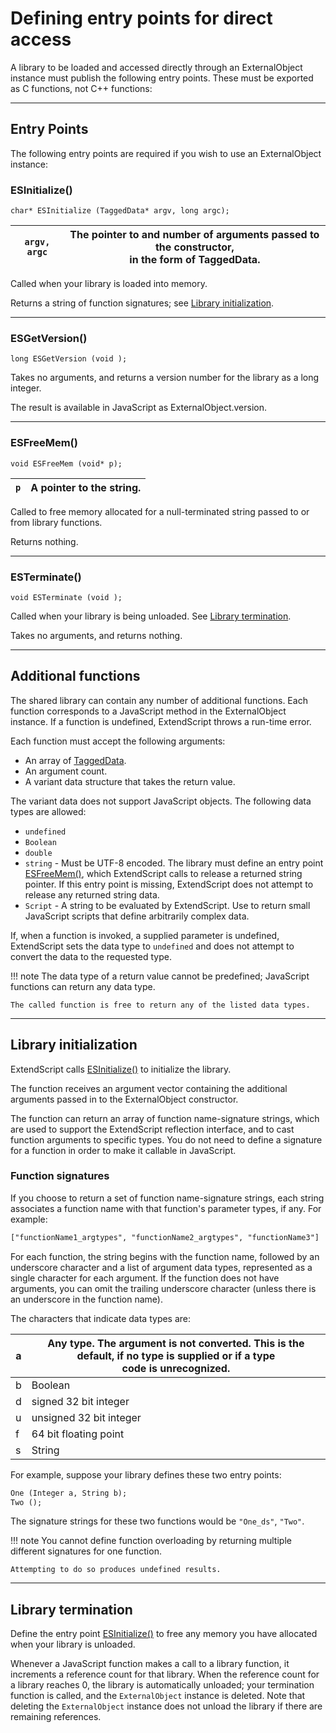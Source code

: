 # Defining entry points for direct access

A library to be loaded and accessed directly through an ExternalObject instance must publish the following entry points. These must be exported as C functions, not C++ functions:

---

## Entry Points

The following entry points are required if you wish to use an ExternalObject instance:

### ESInitialize()

`char* ESInitialize (TaggedData* argv, long argc);`

| `argv, argc`   | The pointer to and number of arguments passed to the constructor,<br/>in the form of TaggedData.   |
|----------------|----------------------------------------------------------------------------------------------------|

Called when your library is loaded into memory.

Returns a string of function signatures; see [Library initialization](#library-initialization).

---

### ESGetVersion()

`long ESGetVersion (void );`

Takes no arguments, and returns a version number for the library as a long integer.

The result is available in JavaScript as ExternalObject.version.

---

### ESFreeMem()

`void ESFreeMem (void* p);`

| `p`   | A pointer to the string.   |
|-------|----------------------------|

Called to free memory allocated for a null-terminated string passed to or from library functions.

Returns nothing.

---

### ESTerminate()

`void ESTerminate (void );`

Called when your library is being unloaded. See [Library termination](#library-termination).

Takes no arguments, and returns nothing.

---

## Additional functions

The shared library can contain any number of additional functions. Each function corresponds to a JavaScript method in the ExternalObject instance. If a function is undefined, ExtendScript throws a run-time error.

Each function must accept the following arguments:

- An array of [TaggedData](defining-entry-points-for-indirect-access.md#taggeddata).
- An argument count.
- A variant data structure that takes the return value.

The variant data does not support JavaScript objects. The following data types are allowed:

- `undefined`
- `Boolean`
- `double`
- `string` - Must be UTF-8 encoded. The library must define an entry point [ESFreeMem()](#externalobject-functions-esfreemem), which ExtendScript calls to release a returned string pointer. If this entry point is missing, ExtendScript does not attempt to release any returned string data.
- `Script` - A string to be evaluated by ExtendScript. Use to return small JavaScript scripts that define arbitrarily complex data.

If, when a function is invoked, a supplied parameter is undefined, ExtendScript sets the data type to `undefined` and does not attempt to convert the data to the requested type.

!!! note
    The data type of a return value cannot be predefined; JavaScript functions can return any data type.

    The called function is free to return any of the listed data types.

---

## Library initialization

ExtendScript calls [ESInitialize()](#externalobject-functions-esinitialize) to initialize the library.

The function receives an argument vector containing the additional arguments passed in to the ExternalObject constructor.

The function can return an array of function name-signature strings, which are used to support the ExtendScript reflection interface, and to cast function arguments to specific types. You do not need to define a signature for a function in order to make it callable in JavaScript.

### Function signatures

If you choose to return a set of function name-signature strings, each string associates a function name with that function's parameter types, if any. For example:

```default
["functionName1_argtypes", "functionName2_argtypes", "functionName3"]
```

For each function, the string begins with the function name, followed by an underscore character and a list of argument data types, represented as a single character for each argument. If the function does not have arguments, you can omit the trailing underscore character (unless there is an underscore in the function name).

The characters that indicate data types are:

| a   | Any type. The argument is not converted. This is the default, if no type is supplied or if a type<br/>code is unrecognized.   |
|-----|-------------------------------------------------------------------------------------------------------------------------------|
| b   | Boolean                                                                                                                       |
| d   | signed 32 bit integer                                                                                                         |
| u   | unsigned 32 bit integer                                                                                                       |
| f   | 64 bit floating point                                                                                                         |
| s   | String                                                                                                                        |

For example, suppose your library defines these two entry points:

```default
One (Integer a, String b);
Two ();
```

The signature strings for these two functions would be `"One_ds"`, `"Two"`.

!!! note
    You cannot define function overloading by returning multiple different signatures for one function.

    Attempting to do so produces undefined results.

---

## Library termination

Define the entry point [ESInitialize()](#externalobject-functions-esinitialize) to free any memory you have allocated when your library is unloaded.

Whenever a JavaScript function makes a call to a library function, it increments a reference count for that library. When the reference count for a library reaches 0, the library is automatically unloaded; your termination function is called, and the `ExternalObject` instance is deleted. Note that deleting the `ExternalObject` instance does not unload the library if there are remaining references.
